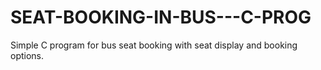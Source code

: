 # SEAT-BOOKING-IN-BUS---C-PROG
Simple C program for bus seat booking with seat display and booking options.
